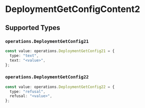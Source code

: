 # DeploymentGetConfigContent2


## Supported Types

### `operations.DeploymentGetConfig21`

```typescript
const value: operations.DeploymentGetConfig21 = {
  type: "text",
  text: "<value>",
};
```

### `operations.DeploymentGetConfig22`

```typescript
const value: operations.DeploymentGetConfig22 = {
  type: "refusal",
  refusal: "<value>",
};
```

